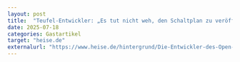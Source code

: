 ```yaml
---
layout: post
title:  "Teufel-Entwickler: „Es tut nicht weh, den Schaltplan zu veröffentlichen“"
date: 2025-07-18
categories: Gastartikel
target: "heise.de"
externalurl: "https://www.heise.de/hintergrund/Die-Entwickler-des-Open-Source-Lautsprechers-Teufel-Mynd-im-Interview-10490607.html"
---
```

